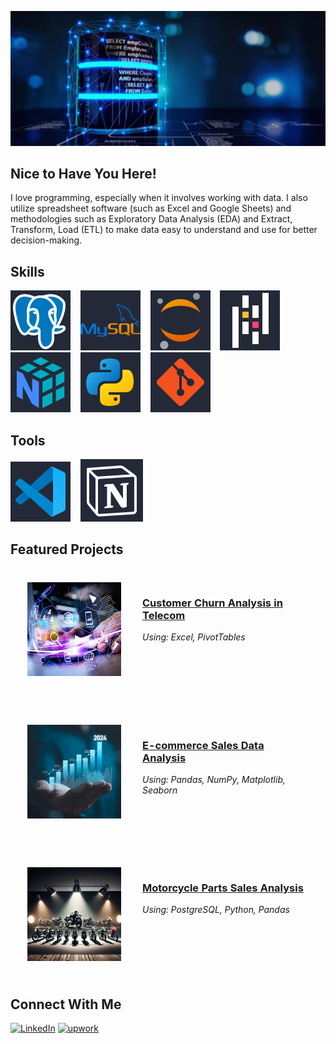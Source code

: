 <p align="center">
  <img src="profile_banner.png" alt="Banner de Bienvenida">
</p>

## Nice to Have You Here!
I love programming, especially when it involves working with data. I also utilize spreadsheet software (such as Excel and Google Sheets) and methodologies such as Exploratory Data Analysis (EDA) and Extract, Transform, Load (ETL) to make data easy to understand and use for better decision-making.

## Skills

<img src="icons/postgresql.svg" alt="PostgreSQL" />&nbsp;&nbsp;&nbsp;
<img src="icons/mysql.svg" alt="MySQL" />&nbsp;&nbsp;&nbsp;
<img src="icons/jupyter.svg" alt="Jupyter" />&nbsp;&nbsp;&nbsp;
<img src="icons/pandas.svg" alt="Pandas" />&nbsp;&nbsp;&nbsp;
<img src="icons/numpy.svg" alt="NumPy" />&nbsp;&nbsp;&nbsp;
<img src="icons/python.svg" alt="Python" />&nbsp;&nbsp;&nbsp;
<img src="icons/git.svg" alt="Git" />

## Tools

<img src="icons/visual-studio-code.svg" alt="Visual Studio Code" />&nbsp;&nbsp;&nbsp;
<img src="icons/notion.svg" alt="Notion" />

## Featured Projects

<!-- Project 1 -->
<table style="margin-bottom: 30px; width: 100%; border-collapse: separate; border-spacing: 20px;">
  <tr>
    <td style="width: 150px; vertical-align: top;">
      <a href="https://github.com/jeanpaulomv/Analyzing-Customer-Churn-Case-Study-at-DataCamp">
        <img src="images/image_customer.jpg" alt="Customer Churn Analysis" style="max-width: 100%; height: auto;"/>
      </a>
    </td>
    <td style="vertical-align: top;">
      <h3><a href="https://github.com/jeanpaulomv/Analyzing-Customer-Churn-Case-Study-at-DataCamp">Customer Churn Analysis in Telecom</a></h3>
      <p><em>Using: Excel, PivotTables</em></p>
    </td>
  </tr>
</table>

<!-- Project 2 -->
<table style="margin-bottom: 30px; width: 100%; border-collapse: separate; border-spacing: 20px;">
  <tr>
    <td style="width: 150px; vertical-align: top;">
      <a href="https://github.com/jeanpaulomv/E-commerce-Sales-Data-Analysis">
        <img src="images/image_ecommerce_analysis.png" alt="E-commerce Sales Data Analysis" style="max-width: 100%; height: auto;"/>
      </a>
    </td>
    <td style="vertical-align: top;">
      <h3><a href="https://github.com/jeanpaulomv/E-commerce-Sales-Data-Analysis">E-commerce Sales Data Analysis</a></h3>
      <p><em>Using: Pandas, NumPy, Matplotlib, Seaborn</em></p>
    </td>
  </tr>
</table>

<!-- Project 3 -->
<table style="margin-bottom: 30px; width: 100%; border-collapse: separate; border-spacing: 20px;">
  <tr>
    <td style="width: 150px; vertical-align: top;">
      <a href="https://github.com/jeanpaulomv/Motorcycle-Parts-Sales-Analysis-DataCamp-Project">
        <img src="images/image_motos.png" alt="Motorcycle Parts Sales Analysis" style="max-width: 100%; height: auto;"/>
      </a>
    </td>
    <td style="vertical-align: top;">
      <h3><a href="https://github.com/jeanpaulomv/Motorcycle-Parts-Sales-Analysis-DataCamp-Project">Motorcycle Parts Sales Analysis</a></h3>
      <p><em>Using: PostgreSQL, Python, Pandas</em></p>
    </td>
  </tr>
</table>


## Connect With Me
<p>
  <a href="https://www.linkedin.com/in/jeanpaulomv/"><img src="https://img.shields.io/badge/jeanpaulomv-0077B5?style=for-the-badge&logo=linkedin&logoColor=white" alt="LinkedIn" height="30"></a>
  <a href="https://www.upwork.com/freelancers/~017f203a5583495e29?mp_source=share"><img src="https://img.shields.io/badge/UpWork-6FDA44?style=for-the-badge&logo=Upwork&logoColor=white" alt="upwork" height="30"></a>
</p>

